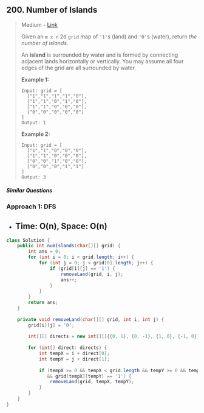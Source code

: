 ## 200. Number of Islands

> Medium - [Link](https://leetcode.com/problems/number-of-islands/)
>
> Given an `m x n` 2d `grid` map of `'1'`s (land) and `'0'`s (water), return *the number of islands*.
>
> An **island** is surrounded by water and is formed by connecting adjacent lands horizontally or vertically. You may assume all four edges of the grid are all surrounded by water.
>
>  
>
> **Example 1:**
>
> ```
> Input: grid = [
>   ["1","1","1","1","0"],
>   ["1","1","0","1","0"],
>   ["1","1","0","0","0"],
>   ["0","0","0","0","0"]
> ]
> Output: 1
> ```
>
> **Example 2:**
>
> ```
> Input: grid = [
>   ["1","1","0","0","0"],
>   ["1","1","0","0","0"],
>   ["0","0","1","0","0"],
>   ["0","0","0","1","1"]
> ]
> Output: 3
> ```
>
>  

##### Similar Questions



### Approach 1: DFS

- Time: O(n), Space: O(n)
  - 

```java
class Solution {
    public int numIslands(char[][] grid) {
        int ans = 0;
        for (int i = 0; i < grid.length; i++) {
            for (int j = 0; j < grid[0].length; j++) {
                if (grid[i][j] == '1') {
                    removeLand(grid, i, j);
                    ans++;
                }
            }
        }
        return ans;
    }
    
    private void removeLand(char[][] grid, int i, int j) {
        grid[i][j] = '0';
        
        int[][] directs = new int[][]{{0, 1}, {0, -1}, {1, 0}, {-1, 0}};
        
        for (int[] direct: directs) {
            int tempX = i + direct[0];
            int tempY = j + direct[1];
            
            if (tempX >= 0 && tempX < grid.length && tempY >= 0 && tempY < grid[0].length
               && grid[tempX][tempY] == '1') {
                removeLand(grid, tempX, tempY);
            }
        }
    }
}
```


